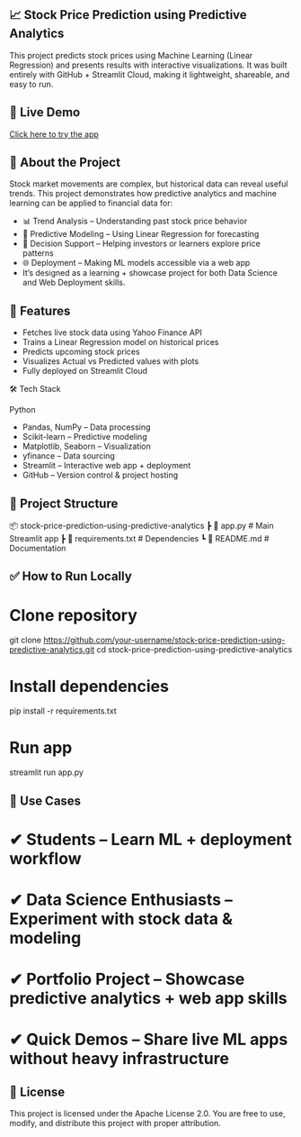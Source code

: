 ## 📈 Stock Price Prediction using Predictive Analytics

This project predicts stock prices using Machine Learning (Linear Regression) and presents results with interactive visualizations.
It was built entirely with GitHub + Streamlit Cloud, making it lightweight, shareable, and easy to run.


## 🚀 Live Demo  
[Click here to try the app](https://stock-price-prediction-using-predictive-analytics-uamiyxedrwig.streamlit.app/)


## 📖 About the Project

Stock market movements are complex, but historical data can reveal useful trends.
This project demonstrates how predictive analytics and machine learning can be applied to financial data for:

+ 📊 Trend Analysis – Understanding past stock price behavior
+ 🤖 Predictive Modeling – Using Linear Regression for forecasting
+ 🎯 Decision Support – Helping investors or learners explore price patterns
+ 🌐 Deployment – Making ML models accessible via a web app
+ It’s designed as a learning + showcase project for both Data Science and Web Deployment skills.


## 📌 Features

* Fetches live stock data using Yahoo Finance API
* Trains a Linear Regression model on historical prices
* Predicts upcoming stock prices
* Visualizes Actual vs Predicted values with plots
* Fully deployed on Streamlit Cloud

🛠 Tech Stack

Python
+ Pandas, NumPy – Data processing
+ Scikit-learn – Predictive modeling
+ Matplotlib, Seaborn – Visualization
+ yfinance – Data sourcing
+ Streamlit – Interactive web app + deployment
+ GitHub – Version control & project hosting

## 📂 Project Structure

📦 stock-price-prediction-using-predictive-analytics
 ┣ 📜 app.py             # Main Streamlit app
 ┣ 📜 requirements.txt   # Dependencies
 ┗ 📜 README.md          # Documentation


## ✅ How to Run Locally

# Clone repository
git clone https://github.com/your-username/stock-price-prediction-using-predictive-analytics.git
cd stock-price-prediction-using-predictive-analytics

# Install dependencies
pip install -r requirements.txt

# Run app
streamlit run app.py

## 🎯 Use Cases

# ✔ Students – Learn ML + deployment workflow
# ✔ Data Science Enthusiasts – Experiment with stock data & modeling
# ✔ Portfolio Project – Showcase predictive analytics + web app skills
# ✔ Quick Demos – Share live ML apps without heavy infrastructure


## 📜 License

This project is licensed under the Apache License 2.0.
You are free to use, modify, and distribute this project with proper attribution.
